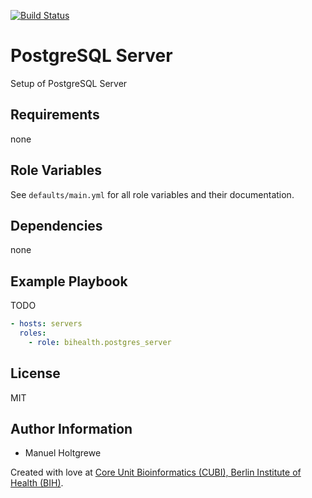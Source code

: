 [![Build Status](https://travis-ci.org/bihealth/ansible-role-postgres-server.svg?branch=master)](https://travis-ci.org/bihealth/ansible-role-postgres-server)

# PostgreSQL Server

Setup of PostgreSQL Server

## Requirements

none

## Role Variables

See `defaults/main.yml` for all role variables and their documentation.

## Dependencies

none

## Example Playbook

TODO

```yaml
- hosts: servers
  roles:
    - role: bihealth.postgres_server
```

## License

MIT

## Author Information

- Manuel Holtgrewe

Created with love at [Core Unit Bioinformatics (CUBI), Berlin Institute of Health (BIH)](https://www.cubi.bihealth.org).
